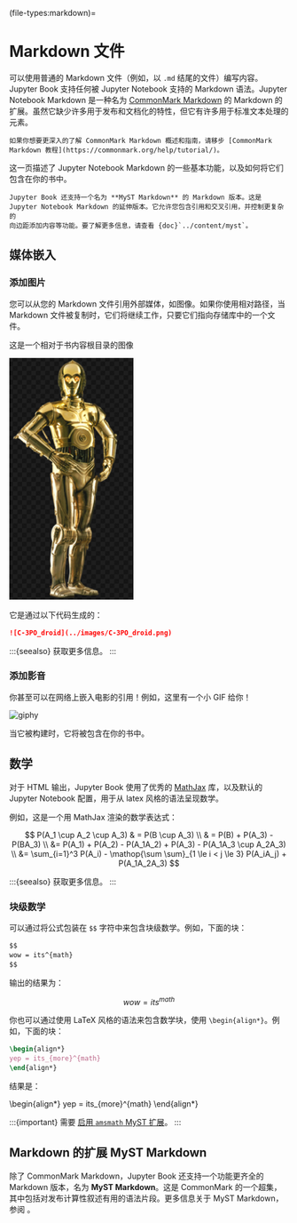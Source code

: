 (file-types:markdown)=
# Markdown 文件

可以使用普通的 Markdown 文件（例如，以 `.md` 结尾的文件）编写内容。Jupyter Book 支持任何被 Jupyter Notebook 支持的 Markdown 语法。Jupyter Notebook Markdown 是一种名为 [CommonMark Markdown](https://commonmark.org/) 的 Markdown 的扩展。虽然它缺少许多用于发布和文档化的特性，但它有许多用于标准文本处理的元素。

```{note}
如果你想要更深入的了解 CommonMark Markdown 概述和指南，请移步 [CommonMark Markdown 教程](https://commonmark.org/help/tutorial/)。
```

这一页描述了 Jupyter Notebook Markdown 的一些基本功能，以及如何将它们包含在你的书中。

```{margin}
Jupyter Book 还支持一个名为 **MyST Markdown** 的 Markdown 版本。这是 Jupyter Notebook Markdown 的延伸版本。它允许您包含引用和交叉引用，并控制更复杂的
向边距添加内容等功能。要了解更多信息，请查看 {doc}`../content/myst`。 
```

## 媒体嵌入

### 添加图片

您可以从您的 Markdown 文件引用外部媒体，如图像。如果你使用相对路径，当 Markdown 文件被复制时，它们将继续工作，只要它们指向存储库中的一个文件。

这是一个相对于书内容根目录的图像

![C-3PO_droid](../images/C-3PO_droid.png)

它是通过以下代码生成的：

```md
![C-3PO_droid](../images/C-3PO_droid.png)
```

:::{seealso}
[](../content/figures.md) 获取更多信息。
:::

### 添加影音

你甚至可以在网络上嵌入电影的引用！例如，这里有一个小 GIF 给你！

![giphy](https://media.giphy.com/media/yoJC2A59OCZHs1LXvW/giphy.gif)

当它被构建时，它将被包含在你的书中。

## 数学

对于 HTML 输出，Jupyter Book 使用了优秀的 [MathJax](http://docs.mathjax.org/en/latest/) 库，以及默认的 Jupyter Notebook 配置，用于从 latex 风格的语法呈现数学。

例如，这是一个用 MathJax 渲染的数学表达式：

$$
P(A_1 \cup A_2 \cup A_3)
& = P(B \cup A_3)  \\
& = P(B) + P(A_3) - P(BA_3) \\
&= P(A_1) + P(A_2) - P(A_1A_2) + P(A_3) - P(A_1A_3 \cup A_2A_3) \\
&= \sum_{i=1}^3 P(A_i) - \mathop{\sum \sum}_{1 \le i < j \le 3} P(A_iA_j) + P(A_1A_2A_3)
$$

:::{seealso}
[](../content/math.md) 获取更多信息。
:::

### 块级数学

可以通过将公式包装在 `$$` 字符中来包含块级数学。例如，下面的块：

```md
$$
wow = its^{math}
$$
```

输出的结果为：

$$
wow = its^{math}
$$

你也可以通过使用 LaTeX 风格的语法来包含数学块，使用 `\begin{align*}`。例如，下面的块：

```latex
\begin{align*}
yep = its_{more}^{math}
\end{align*}
```

结果是：

\begin{align*}
yep = its_{more}^{math}
\end{align*}

:::{important}
需要 [启用 `amsmath` MyST 扩展](math:latex)。
:::

## Markdown 的扩展 MyST Markdown

除了 CommonMark Markdown，Jupyter Book 还支持一个功能更齐全的 Markdown 版本，名为  **MyST Markdown**。这是 CommonMark 的一个超集，其中包括对发布计算性叙述有用的语法片段。更多信息关于 MyST Markdown，参阅 [](../content/myst.md)。
